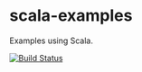 scala-examples
==============

Examples using Scala.

[![Build Status](https://drone.io/github.com/asoftwareguy/scala-examples/status.png)](https://drone.io/github.com/asoftwareguy/scala-examples/latest)
